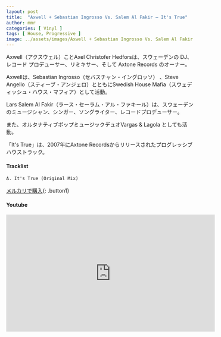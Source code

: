 ```yaml
---
layout: post
title:  "Axwell + Sebastian Ingrosso Vs. Salem Al Fakir – It's True"
author: mmr
categories: [ Vinyl ]
tags: [ House, Progressive ]
image: ../assets/images/Axwell + Sebastian Ingrosso Vs. Salem Al Fakir – It's True.webp
---
```


Axwell（アクスウェル）ことAxel Christofer Hedforsは、スウェーデンの DJ、レコード プロデューサー、リミキサー、そして Axtone Records のオーナー。

Axwellは、Sebastian Ingrosso（セバスチャン・イングロッソ） 、Steve Angello（スティーブ・アンジェロ）とともにSwedish House Mafia（スウェディッシュ・ハウス・マフィア）として活動。

Lars Salem Al Fakir（ラース・セーラム・アル・ファキール）は、スウェーデンのミュージシャン、シンガー、ソングライター、レコードプロデューサー。

また、オルタナティブポップミュージックデュオVargas & Lagola としても活動。

「It's True」は、2007年にAxtone Recordsからリリースされたプログレッシブハウストラック。

#### Tracklist
```md
A. It's True (Original Mix)
```

[メルカリで購入](https://jp.mercari.com/item/m99195071709?afid=6142608987){: .button1}

#### Youtube
<iframe width="560" height="315" src="https://www.youtube.com/embed/Kh9okdVz0I4?si=G5efD2QH3QwsTvdJ" title="YouTube video player" frameborder="0" allow="accelerometer; autoplay; clipboard-write; encrypted-media; gyroscope; picture-in-picture; web-share" referrerpolicy="strict-origin-when-cross-origin" allowfullscreen></iframe>
